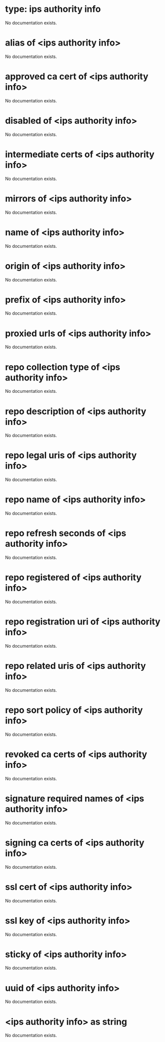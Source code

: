 # type: ips authority info

No documentation exists.

# alias of &lt;ips authority info&gt;

No documentation exists.

# approved ca cert of &lt;ips authority info&gt;

No documentation exists.

# disabled of &lt;ips authority info&gt;

No documentation exists.

# intermediate certs of &lt;ips authority info&gt;

No documentation exists.

# mirrors of &lt;ips authority info&gt;

No documentation exists.

# name of &lt;ips authority info&gt;

No documentation exists.

# origin of &lt;ips authority info&gt;

No documentation exists.

# prefix of &lt;ips authority info&gt;

No documentation exists.

# proxied urls of &lt;ips authority info&gt;

No documentation exists.

# repo collection type of &lt;ips authority info&gt;

No documentation exists.

# repo description of &lt;ips authority info&gt;

No documentation exists.

# repo legal uris of &lt;ips authority info&gt;

No documentation exists.

# repo name of &lt;ips authority info&gt;

No documentation exists.

# repo refresh seconds of &lt;ips authority info&gt;

No documentation exists.

# repo registered of &lt;ips authority info&gt;

No documentation exists.

# repo registration uri of &lt;ips authority info&gt;

No documentation exists.

# repo related uris of &lt;ips authority info&gt;

No documentation exists.

# repo sort policy of &lt;ips authority info&gt;

No documentation exists.

# revoked ca certs of &lt;ips authority info&gt;

No documentation exists.

# signature required names of &lt;ips authority info&gt;

No documentation exists.

# signing ca certs of &lt;ips authority info&gt;

No documentation exists.

# ssl cert of &lt;ips authority info&gt;

No documentation exists.

# ssl key of &lt;ips authority info&gt;

No documentation exists.

# sticky of &lt;ips authority info&gt;

No documentation exists.

# uuid of &lt;ips authority info&gt;

No documentation exists.

# &lt;ips authority info&gt; as string

No documentation exists.
